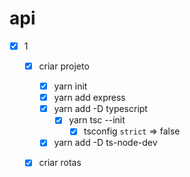 # api

- [x] 1
  - [x] criar projeto 
    - [x] yarn init
    - [x] yarn add express
    - [x] yarn add -D typescript
      - [x] yarn tsc --init
        - [x] tsconfig `strict` => false
    - [x] yarn add -D ts-node-dev
  - [x] criar rotas

  
